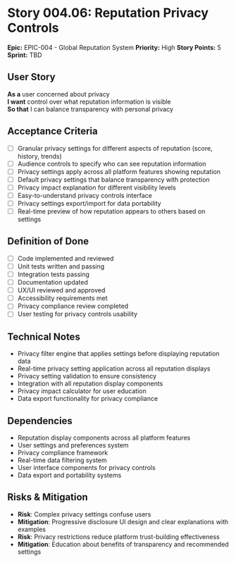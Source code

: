 # Story 004.06: Reputation Privacy Controls

**Epic:** EPIC-004 - Global Reputation System
**Priority:** High
**Story Points:** 5
**Sprint:** TBD

## User Story
**As a** user concerned about privacy  
**I want** control over what reputation information is visible  
**So that** I can balance transparency with personal privacy  

## Acceptance Criteria
- [ ] Granular privacy settings for different aspects of reputation (score, history, trends)
- [ ] Audience controls to specify who can see reputation information
- [ ] Privacy settings apply across all platform features showing reputation
- [ ] Default privacy settings that balance transparency with protection
- [ ] Privacy impact explanation for different visibility levels
- [ ] Easy-to-understand privacy controls interface
- [ ] Privacy settings export/import for data portability
- [ ] Real-time preview of how reputation appears to others based on settings

## Definition of Done
- [ ] Code implemented and reviewed
- [ ] Unit tests written and passing
- [ ] Integration tests passing
- [ ] Documentation updated
- [ ] UX/UI reviewed and approved
- [ ] Accessibility requirements met
- [ ] Privacy compliance review completed
- [ ] User testing for privacy controls usability

## Technical Notes
- Privacy filter engine that applies settings before displaying reputation data
- Real-time privacy setting application across all reputation displays
- Privacy setting validation to ensure consistency
- Integration with all reputation display components
- Privacy impact calculator for user education
- Data export functionality for privacy compliance

## Dependencies
- Reputation display components across all platform features
- User settings and preferences system
- Privacy compliance framework
- Real-time data filtering system
- User interface components for privacy controls
- Data export and portability systems

## Risks & Mitigation
- **Risk**: Complex privacy settings confuse users
- **Mitigation**: Progressive disclosure UI design and clear explanations with examples
- **Risk**: Privacy restrictions reduce platform trust-building effectiveness
- **Mitigation**: Education about benefits of transparency and recommended settings